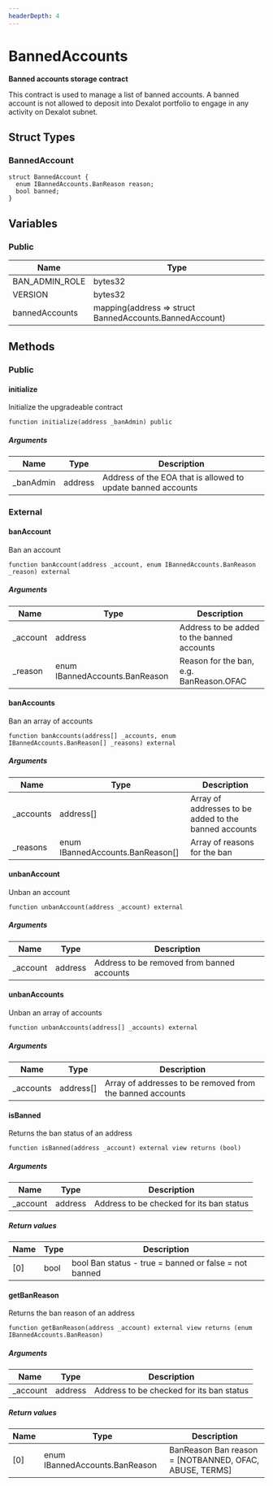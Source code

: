 ```yaml
---
headerDepth: 4
---
```


# BannedAccounts

**Banned accounts storage contract**

This contract is used to manage a list of banned accounts. A banned account
is not allowed to deposit into Dexalot portfolio to engage in any activity on
Dexalot subnet.

## Struct Types

### BannedAccount

```solidity
struct BannedAccount {
  enum IBannedAccounts.BanReason reason;
  bool banned;
}
```

## Variables

### Public

| Name | Type |
| --- | --- |
| BAN_ADMIN_ROLE | bytes32 |
| VERSION | bytes32 |
| bannedAccounts | mapping(address &#x3D;&gt; struct BannedAccounts.BannedAccount) |

## Methods

### Public

#### initialize

Initialize the upgradeable contract

```solidity:no-line-numbers
function initialize(address _banAdmin) public
```

##### Arguments

| Name | Type | Description |
| ---- | ---- | ----------- |
| _banAdmin | address | Address of the EOA that is allowed to update banned accounts |

### External

#### banAccount

Ban an account

```solidity:no-line-numbers
function banAccount(address _account, enum IBannedAccounts.BanReason _reason) external
```

##### Arguments

| Name | Type | Description |
| ---- | ---- | ----------- |
| _account | address | Address to be added to the banned accounts |
| _reason | enum IBannedAccounts.BanReason | Reason for the ban, e.g. BanReason.OFAC |

#### banAccounts

Ban an array of accounts

```solidity:no-line-numbers
function banAccounts(address[] _accounts, enum IBannedAccounts.BanReason[] _reasons) external
```

##### Arguments

| Name | Type | Description |
| ---- | ---- | ----------- |
| _accounts | address[] | Array of addresses to be added to the banned accounts |
| _reasons | enum IBannedAccounts.BanReason[] | Array of reasons for the ban |

#### unbanAccount

Unban an account

```solidity:no-line-numbers
function unbanAccount(address _account) external
```

##### Arguments

| Name | Type | Description |
| ---- | ---- | ----------- |
| _account | address | Address to be removed from banned accounts |

#### unbanAccounts

Unban an array of accounts

```solidity:no-line-numbers
function unbanAccounts(address[] _accounts) external
```

##### Arguments

| Name | Type | Description |
| ---- | ---- | ----------- |
| _accounts | address[] | Array of addresses to be removed from the banned accounts |

#### isBanned

Returns the ban status of an address

```solidity:no-line-numbers
function isBanned(address _account) external view returns (bool)
```

##### Arguments

| Name | Type | Description |
| ---- | ---- | ----------- |
| _account | address | Address to be checked for its ban status |

##### Return values

| Name | Type | Description |
| ---- | ---- | ----------- |
| [0] | bool | bool Ban status - true = banned or false = not banned |

#### getBanReason

Returns the ban reason of an address

```solidity:no-line-numbers
function getBanReason(address _account) external view returns (enum IBannedAccounts.BanReason)
```

##### Arguments

| Name | Type | Description |
| ---- | ---- | ----------- |
| _account | address | Address to be checked for its ban status |

##### Return values

| Name | Type | Description |
| ---- | ---- | ----------- |
| [0] | enum IBannedAccounts.BanReason | BanReason Ban reason = [NOTBANNED, OFAC, ABUSE, TERMS] |

